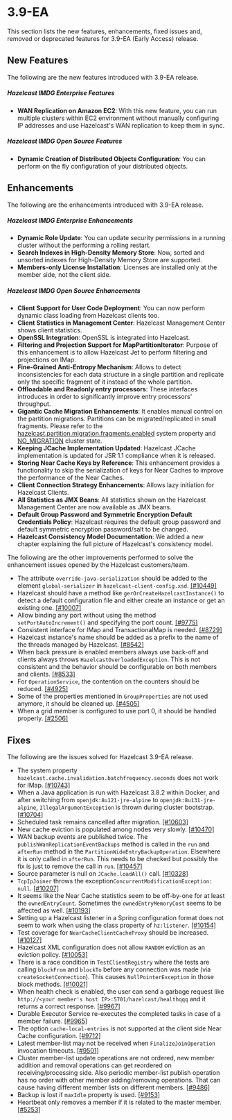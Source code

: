 # 3.9-EA

This section lists the new features, enhancements, fixed issues and, removed or deprecated features for 3.9-EA (Early Access) release.

## New Features

The following are the new features introduced with 3.9-EA release.

##### Hazelcast IMDG Enterprise Features

- **WAN Replication on Amazon EC2**: With this new feature, you can run multiple clusters within EC2 environment without manually configuring IP addresses and use Hazelcast's WAN replication to keep them in sync.


##### Hazelcast IMDG Open Source Features

- **Dynamic Creation of Distributed Objects Configuration**: You can perform on the fly configuration of your distributed objects.



## Enhancements


The following are the enhancements introduced with 3.9-EA release.

##### Hazelcast IMDG Enterprise Enhancements


- **Dynamic Role Update**: You can update security permissions in a running cluster without the performing a rolling restart.
- **Search Indexes in High-Density Memory Store**: Now, sorted and unsorted indexes for High-Density Memory Store are supported.
- **Members-only License Installation**: Licenses are installed only at the member side, not the client side.


##### Hazelcast IMDG Open Source Enhancements

- **Client Support for User Code Deployment**: You can now perform dynamic class loading from Hazelcast clients too.
- **Client Statistics in Management Center**: Hazelcast Management Center shows client statistics.
- **OpenSSL Integration**: OpenSSL is integrated into Hazelcast.
- **Filtering and Projection Support for MapPartitionIterator**: Purpose of this enhancement is to allow Hazelcast Jet to perform filtering and projections on IMap.
- **Fine-Grained Anti-Entropy Mechanism**: Allows to detect inconsistencies for each data structure in a single partition and replicate only the specific fragment of it instead of the whole partition.
- **Offloadable and Readonly entry processors**: These interfaces introduces in order to significantly improve entry processors' throughput.
- **Gigantic Cache Migration Enhancements**: It enables manual control on the partition migrations. Partitions can be migrated/replicated in small fragments. Please refer to the <a href="http://docs.hazelcast.org/docs/3.9/manual/html/System_Properties.html" target="_blank">hazelcast.partition.migration.fragments.enabled</a> system property and <a href="http://docs.hazelcast.org/docs/latest-development/manual/html/Management/Cluster_Utilities/Managing_Cluster_and_Member_States.html" target="_blank">NO_MIGRATION</a> cluster state.
- **Keeping JCache Implementation Updated**: Hazelcast JCache implementation is updated for JSR 1.1 compliance when it is released.
- **Storing Near Cache Keys by Reference**: This enhancement provides a functionality to skip the serialization of keys for Near Caches to improve the performance of the Near Caches.
- **Client Connection Strategy Enhancements**: Allows lazy initiation for Hazelcast Clients.
- **All Statistics as JMX Beans**: All statistics shown on the Hazelcast Management Center  are now available as JMX beans.
- **Default Group Password and Symmetric Encryption Default Credentials Policy**: Hazelcast requires the default group password and default symmetric encryption password/salt to be changed.
- **Hazelcast Consistency Model Documentation**: We added a new chapter explaining the full picture of Hazelcast's consistency model.



The following are the other improvements performed to solve the enhancement issues opened by the Hazelcast customers/team.

- The attribute `override-java-serialization` should be added to the element `global-serializer` in `hazelcast-client-config.xsd`. <a href="https://github.com/hazelcast/hazelcast/issues/10449" target="_blank">[#10449]</a>
- Hazelcast should have a method like `gerOrCreateHazelcastInstance()` to detect a default configuration file and either create an instance or get an existing one. <a href="https://github.com/hazelcast/hazelcast/issues/10007" target="_blank">[#10007]</a>
- Allow binding any port without using the method `setPortAutoIncrement()` and specifying the port count. <a href="https://github.com/hazelcast/hazelcast/issues/9775" target="_blank">[#9775]</a>
- Consistent interface for IMap and TransactionalMap is needed. <a href="https://github.com/hazelcast/hazelcast/issues/8729" target="_blank">[#8729]</a>
- Hazelcast instance's name should be added as a prefix to the name of the threads managed by Hazelcast. <a href="https://github.com/hazelcast/hazelcast/issues/8542" target="_blank">[#8542]</a>
- When back pressure is enabled members always use back-off and clients always throws `HazelcastOverloadedException`. This is not consistent and the behavior should be configurable on both members and clients. <a href="https://github.com/hazelcast/hazelcast/issues/8533" target="_blank">[#8533]</a>
- For `OperationService`, the contention on the counters should be reduced. <a href="https://github.com/hazelcast/hazelcast/issues/4925" target="_blank">[#4925]</a>
- Some of the properties mentioned in `GroupProperties` are not used anymore, it should be cleaned up. <a href="https://github.com/hazelcast/hazelcast/issues/4505" target="_blank">[#4505]</a>
- When a grid member is configured to use port 0, it should be handled properly. <a href="https://github.com/hazelcast/hazelcast/issues/2506" target="_blank">[#2506]</a>


## Fixes

The following are the issues solved for Hazelcast 3.9-EA release.

- The system property `hazelcast.cache.invalidation.batchfrequency.seconds` does not work for IMap. <a href="https://github.com/hazelcast/hazelcast/issues/10743" target="_blank">[#10743]</a>
- When a Java application is run with Hazelcast 3.8.2 within Docker, and after switching from `openjdk:8u121-jre-alpine` to `openjdk:8u131-jre-alpine`, `IllegalArgumentException` is thrown during cluster bootstrap. <a href="https://github.com/hazelcast/hazelcast/issues/10704" target="_blank">[#10704]</a>
- Scheduled task remains cancelled after migration. <a href="https://github.com/hazelcast/hazelcast/issues/10603" target="_blank">[#10603]</a>
- New cache eviction is populated among nodes very slowly. <a href="https://github.com/hazelcast/hazelcast/issues/10470" target="_blank">[#10470]</a>
- WAN backup events are published twice. The `publishWanReplicationEventBackups` method is called in the `run` and `afterRun` method in the `PartitionWideEntryBackupOperation`. Elsewhere it is only called in `afterRun`. This needs to be checked but possibly the fix is just to remove the call in `run`. <a href="https://github.com/hazelcast/hazelcast/issues/10457" target="_blank">[#10457]</a>
- Source parameter is null on `JCache.loadAll()` call. <a href="https://github.com/hazelcast/hazelcast/issues/10328" target="_blank">[#10328]</a>
- `TcpIpJoiner` throws the exception`ConcurrentModificationException: null`. <a href="https://github.com/hazelcast/hazelcast/issues/10207" target="_blank">[#10207]</a>
- It seems like the Near Cache statistics seem to be off-by-one for at least the `ownedEntryCount`. Sometimes the `ownedEntryMemoryCost` seems to be affected as well. <a href="https://github.com/hazelcast/hazelcast/issues/10193" target="_blank">[#10193]</a>
- Setting up a Hazelcast listener in a Spring configuration format does not seem to work when using the class property of `hz:listener`. <a href="https://github.com/hazelcast/hazelcast/issues/10154" target="_blank">[#10154]</a>
- Test coverage for `NearCacheClientCacheProxy` should be increased. <a href="https://github.com/hazelcast/hazelcast/issues/10127" target="_blank">[#10127]</a>
- Hazelcast XML configuration does not allow `RANDOM` eviction as an eviction policy. <a href="https://github.com/hazelcast/hazelcast/issues/10053" target="_blank">[#10053]</a>
- There is a race condition in `TestClientRegistry` where the tests are calling `blockFrom` and `blockTo` before any connection was made (via `createSocketConnection`). This causes `NullPointerException` in those block methods. <a href="https://github.com/hazelcast/hazelcast/issues/10021" target="_blank">[#10021]</a>
- When health check is enabled, the user can send a garbage request like `http://<your member's host IP>:5701/hazelcast/healthqqq` and it returns a correct response. <a href="https://github.com/hazelcast/hazelcast/issues/9967" target="_blank">[#9967]</a>
- Durable Executor Service re-executes the completed tasks in case of a member failure. <a href="https://github.com/hazelcast/hazelcast/issues/9965" target="_blank">[#9965]</a>
- The option `cache-local-entries` is not supported at the client side Near Cache configuration. <a href="https://github.com/hazelcast/hazelcast/issues/9712" target="_blank">[#9712]</a>
- Latest member-list may not be received when `FinalizeJoinOperation` invocation timeouts. <a href="https://github.com/hazelcast/hazelcast/issues/9501" target="_blank">[#9501]</a>
- Cluster member-list update operations are not ordered, new member addition and removal operations can get reordered on receiving/processing side. Also periodic member-list publish operation has no order with other member adding/removing operations. That can cause having different member lists on different members. <a href="https://github.com/hazelcast/hazelcast/issues/9486" target="_blank">[#9486]</a>
- Backup is lost if `maxIdle` property is used. <a href="https://github.com/hazelcast/hazelcast/issues/9153" target="_blank">[#9153]</a>
- Heartbeat only removes a member if it is related to the master member. <a href="https://github.com/hazelcast/hazelcast/issues/5253" target="_blank">[#5253]</a>


